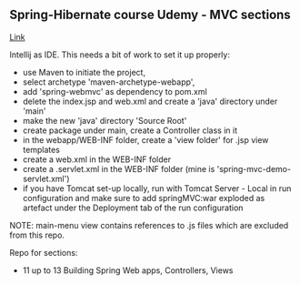 ## Spring-Hibernate course Udemy - MVC sections
[Link](https://www.udemy.com/course/spring-hibernate-tutorial/)

Intellij as IDE. This needs a bit of work to set it up properly: 
- use Maven to initiate the project, 
- select archetype 'maven-archetype-webapp',
- add 'spring-webmvc' as dependency to pom.xml
- delete the index.jsp and web.xml and create a 'java' directory under 'main'
- make the new 'java' directory 'Source Root'
- create package under main, create a Controller class in it
- in the webapp/WEB-INF folder, create a 'view folder' for .jsp view templates
- create a web.xml in the WEB-INF folder
- create a <whatever>.servlet.xml in the WEB-INF folder (mine is 
  'spring-mvc-demo-servlet.xml')
- if you have Tomcat set-up locally, run with Tomcat Server - Local in run 
  configuration and make sure to add springMVC:war exploded as artefact 
  under the Deployment tab of the run configuration 

NOTE: main-menu view contains references to .js files which are excluded 
from this repo.

Repo for sections:
- 11 up to 13 Building Spring Web apps, Controllers, Views
